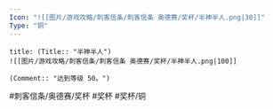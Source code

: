 ```yaml
---
Icon: "![[图片/游戏攻略/刺客信条/刺客信条 奥德赛/奖杯/半神半人.png|30]]"
Type: "铜"
---
```

```ad-common-bronze-trophy
title: (Title:: "半神半人")
![[图片/游戏攻略/刺客信条/刺客信条 奥德赛/奖杯/半神半人.png|100]]

(Comment:: "达到等级 50。")
```

#刺客信条/奥德赛/奖杯 #奖杯 #奖杯/铜
